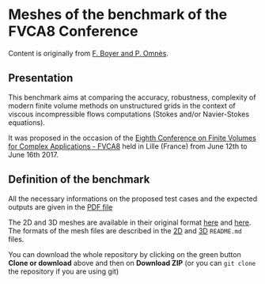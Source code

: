 
# Meshes of the benchmark of the FVCA8 Conference
Content is originally from [F. Boyer and P. Omnès](https://github.com/FranckBoyer/FVCA8_Benchmark).  

## Presentation

This benchmark aims at comparing the accuracy, robustness, complexity of modern finite volume methods on unstructured grids in the context of viscous incompressible flows computations (Stokes and/or Navier-Stokes equations).

It was proposed in the occasion of the [Eighth Conference on Finite Volumes for Complex Applications - FVCA8](https://indico.math.cnrs.fr/event/1299/) held in Lille (France) from June 12th to June 16th 2017.

## Definition of the benchmark

All the necessary informations on the proposed test cases and the expected outputs are given in the [PDF file](Benchmark.pdf)

The 2D and 3D meshes are available in their original format [here](2D) and [here](3D). The formats of the mesh files are described in the [2D](2D/README.md) and [3D](3D/README.md) `README.md` files.

You can download the whole repository by clicking on the green button **Clone or download** above and then on **Download ZIP** (or you can `git clone` the repository if you are using git)

